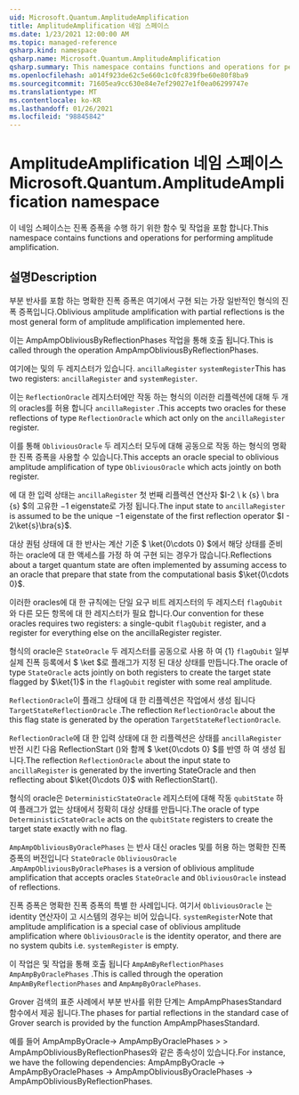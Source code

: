 ```yaml
---
uid: Microsoft.Quantum.AmplitudeAmplification
title: AmplitudeAmplification 네임 스페이스
ms.date: 1/23/2021 12:00:00 AM
ms.topic: managed-reference
qsharp.kind: namespace
qsharp.name: Microsoft.Quantum.AmplitudeAmplification
qsharp.summary: This namespace contains functions and operations for performing amplitude amplification.
ms.openlocfilehash: a014f923de62c5e660c1c0fc839fbe60e80f8ba9
ms.sourcegitcommit: 71605ea9cc630e84e7ef29027e1f0ea06299747e
ms.translationtype: MT
ms.contentlocale: ko-KR
ms.lasthandoff: 01/26/2021
ms.locfileid: "98845842"
---
```

# <a name="microsoftquantumamplitudeamplification-namespace"></a><span data-ttu-id="99192-102">AmplitudeAmplification 네임 스페이스</span><span class="sxs-lookup"><span data-stu-id="99192-102">Microsoft.Quantum.AmplitudeAmplification namespace</span></span>

<span data-ttu-id="99192-103">이 네임 스페이스는 진폭 증폭을 수행 하기 위한 함수 및 작업을 포함 합니다.</span><span class="sxs-lookup"><span data-stu-id="99192-103">This namespace contains functions and operations for performing amplitude amplification.</span></span>



## <a name="description"></a><span data-ttu-id="99192-104">설명</span><span class="sxs-lookup"><span data-stu-id="99192-104">Description</span></span>

<span data-ttu-id="99192-105">부분 반사를 포함 하는 명확한 진폭 증폭은 여기에서 구현 되는 가장 일반적인 형식의 진폭 증폭입니다.</span><span class="sxs-lookup"><span data-stu-id="99192-105">Oblivious amplitude amplification with partial reflections is the most general form of amplitude amplification implemented here.</span></span>

<span data-ttu-id="99192-106">이는 AmpAmpObliviousByReflectionPhases 작업을 통해 호출 됩니다.</span><span class="sxs-lookup"><span data-stu-id="99192-106">This is called through the operation AmpAmpObliviousByReflectionPhases.</span></span>

<span data-ttu-id="99192-107">여기에는 및의 두 레지스터가 있습니다. `ancillaRegister` `systemRegister`</span><span class="sxs-lookup"><span data-stu-id="99192-107">This has two registers: `ancillaRegister` and `systemRegister`.</span></span>

<span data-ttu-id="99192-108">이는 `ReflectionOracle` 레지스터에만 작동 하는 형식의 이러한 리플렉션에 대해 두 개의 oracles를 허용 합니다 `ancillaRegister` .</span><span class="sxs-lookup"><span data-stu-id="99192-108">This accepts two oracles for these reflections of type `ReflectionOracle` which act only on the `ancillaRegister` register.</span></span>

<span data-ttu-id="99192-109">이를 통해 `ObliviousOracle` 두 레지스터 모두에 대해 공동으로 작동 하는 형식의 명확한 진폭 증폭을 사용할 수 있습니다.</span><span class="sxs-lookup"><span data-stu-id="99192-109">This accepts an oracle special to oblivious amplitude amplification of type `ObliviousOracle` which acts jointly on both register.</span></span>

<span data-ttu-id="99192-110">에 대 한 입력 상태는 `ancillaRegister` 첫 번째 리플렉션 연산자 $I-2 \ k {s} \ bra {s} $의 고유한 $-$1 eigenstate로 가정 됩니다.</span><span class="sxs-lookup"><span data-stu-id="99192-110">The input state to `ancillaRegister` is assumed to be the unique $-1$ eigenstate of the first reflection operator $I - 2\ket{s}\bra{s}$.</span></span>

<span data-ttu-id="99192-111">대상 퀀텀 상태에 대 한 반사는 계산 기준 $ \ket{0\cdots 0} $에서 해당 상태를 준비 하는 oracle에 대 한 액세스를 가정 하 여 구현 되는 경우가 많습니다.</span><span class="sxs-lookup"><span data-stu-id="99192-111">Reflections about a target quantum state are often implemented by assuming access to an oracle that prepare that state from the computational basis $\ket{0\cdots 0}$.</span></span>

<span data-ttu-id="99192-112">이러한 oracles에 대 한 규칙에는 단일 요구 비트 레지스터의 두 레지스터 `flagQubit` 와 다른 모든 항목에 대 한 레지스터가 필요 합니다.</span><span class="sxs-lookup"><span data-stu-id="99192-112">Our convention for these oracles requires two registers: a single-qubit `flagQubit` register, and a register for everything else on the ancillaRegister register.</span></span>

<span data-ttu-id="99192-113">형식의 oracle은 `StateOracle` 두 레지스터를 공동으로 사용 하 여 {1} `flagQubit` 일부 실제 진폭 등록에서 $ \ket $로 플래그가 지정 된 대상 상태를 만듭니다.</span><span class="sxs-lookup"><span data-stu-id="99192-113">The oracle of type `StateOracle` acts jointly on both registers to create the target state flagged by $\ket{1}$ in the `flagQubit` register with some real amplitude.</span></span>

<span data-ttu-id="99192-114">`ReflectionOracle`이 플래그 상태에 대 한 리플렉션은 작업에서 생성 됩니다 `TargetStateReflectionOracle` .</span><span class="sxs-lookup"><span data-stu-id="99192-114">The reflection `ReflectionOracle` about the this flag state is generated by the operation `TargetStateReflectionOracle`.</span></span>

<span data-ttu-id="99192-115">`ReflectionOracle`에 대 한 입력 상태에 대 한 리플렉션은 상태를 `ancillaRegister` 반전 시킨 다음 ReflectionStart ()와 함께 $ \ket{0\cdots 0} $를 반영 하 여 생성 됩니다.</span><span class="sxs-lookup"><span data-stu-id="99192-115">The reflection `ReflectionOracle` about the input state to `ancillaRegister` is generated by the inverting StateOracle and then reflecting about $\ket{0\cdots 0}$ with ReflectionStart().</span></span>

<span data-ttu-id="99192-116">형식의 oracle은 `DeterministicStateOracle` 레지스터에 대해 작동 `qubitState` 하 여 플래그가 없는 상태에서 정확히 대상 상태를 만듭니다.</span><span class="sxs-lookup"><span data-stu-id="99192-116">The oracle of type `DeterministicStateOracle` acts on the `qubitState` registers to create the target state exactly with no flag.</span></span>

<span data-ttu-id="99192-117">`AmpAmpObliviousByOraclePhases` 는 반사 대신 oracles 및를 허용 하는 명확한 진폭 증폭의 버전입니다 `StateOracle` `ObliviousOracle` .</span><span class="sxs-lookup"><span data-stu-id="99192-117">`AmpAmpObliviousByOraclePhases` is a version of oblivious amplitude amplification that accepts oracles `StateOracle` and `ObliviousOracle` instead of reflections.</span></span>

<span data-ttu-id="99192-118">진폭 증폭은 명확한 진폭 증폭의 특별 한 사례입니다. 여기서 `ObliviousOracle` 는 identity 연산자이 고 시스템의 경우는 비어 있습니다. `systemRegister`</span><span class="sxs-lookup"><span data-stu-id="99192-118">Note that amplitude amplification is a special case of oblivious amplitude amplification where `ObliviousOracle` is the identity operator, and there are no system qubits i.e. `systemRegister` is empty.</span></span>

<span data-ttu-id="99192-119">이 작업은 및 작업을 통해 호출 됩니다 `AmpAmByReflectionPhases` `AmpAmpByOraclePhases` .</span><span class="sxs-lookup"><span data-stu-id="99192-119">This is called through the operation `AmpAmByReflectionPhases` and `AmpAmpByOraclePhases`.</span></span>

<span data-ttu-id="99192-120">Grover 검색의 표준 사례에서 부분 반사를 위한 단계는 AmpAmpPhasesStandard 함수에서 제공 됩니다.</span><span class="sxs-lookup"><span data-stu-id="99192-120">The phases for partial reflections in the standard case of Grover search is provided by the function AmpAmpPhasesStandard.</span></span>

<span data-ttu-id="99192-121">예를 들어 AmpAmpByOracle-> AmpAmpByOraclePhases > > AmpAmpObliviousByReflectionPhases와 같은 종속성이 있습니다.</span><span class="sxs-lookup"><span data-stu-id="99192-121">For instance, we have the following dependencies: AmpAmpByOracle -> AmpAmpByOraclePhases -> AmpAmpObliviousByOraclePhases -> AmpAmpObliviousByReflectionPhases.</span></span>